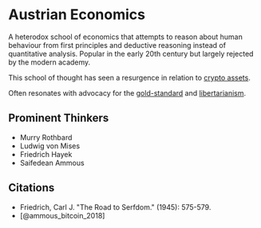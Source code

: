 # Austrian Economics

A heterodox school of economics that attempts to reason about human behaviour from first principles and deductive reasoning instead of quantitative analysis. Popular in the early 20th century but largely rejected by the modern academy. 

This school of thought has seen a resurgence in relation to [crypto assets](../concepts/cryptoasset.md).

Often resonates with advocacy for the [gold-standard](../concepts/gold-standard.md) and [libertarianism](libertarianism.md).

## Prominent Thinkers

* Murry Rothbard
* Ludwig von Mises
* Friedrich Hayek
* Saifedean Ammous

## Citations

* Friedrich, Carl J. "The Road to Serfdom." (1945): 575-579.
* [@ammous_bitcoin_2018]